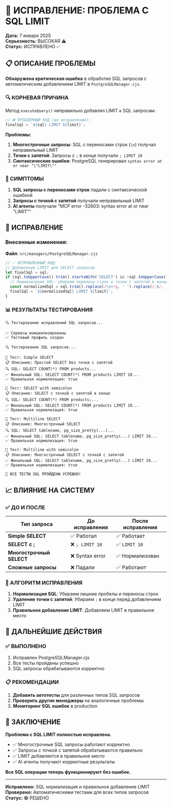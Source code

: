# 🔧 ИСПРАВЛЕНИЕ: ПРОБЛЕМА С SQL LIMIT

**Дата:** 7 января 2025  
**Серьезность:** ВЫСОКАЯ ⚠️  
**Статус:** ИСПРАВЛЕНО ✅  

## 📋 ОПИСАНИЕ ПРОБЛЕМЫ

**Обнаружена критическая ошибка** в обработке SQL запросов с автоматическим добавлением LIMIT в `PostgreSQLManager.cjs`.

### 🔍 КОРНЕВАЯ ПРИЧИНА

Метод `executeQuery()` неправильно добавлял LIMIT к SQL запросам:

```javascript
// ❌ ПРОБЛЕМНЫЙ КОД (до исправления):
finalSql = `${sql} LIMIT ${limit}`;
```

**Проблемы:**
1. **Многострочные запросы**: SQL с переносами строк (`\n`) получал неправильный LIMIT
2. **Точки с запятой**: Запросы с `;` в конце получали `; LIMIT 10` 
3. **Синтаксические ошибки**: PostgreSQL генерировал `syntax error at or near "\"LIMIT\""`

### 🎯 СИМПТОМЫ

1. **SQL запросы с переносами строк** падали с синтаксической ошибкой
2. **Запросы с точкой с запятой** получали неправильный LIMIT
3. **AI агенты** получали "MCP error -32603: syntax error at or near \"LIMIT\""

## 🔧 ИСПРАВЛЕНИЕ

### Внесенные изменения:

**Файл**: `src/managers/PostgreSQLManager.cjs`

```javascript
// ✅ ИСПРАВЛЕННЫЙ КОД:
// Добавление LIMIT для SELECT запросов
let finalSql = sql;
if (sql.toUpperCase().trim().startsWith('SELECT') && !sql.toUpperCase().includes('LIMIT')) {
  // Нормализация SQL: убираем переносы строк и точки с запятой в конце
  const normalizedSql = sql.trim().replace(/\s+/g, ' ').replace(/;$/, '');
  finalSql = `${normalizedSql} LIMIT ${limit}`;
}
```

### 📊 РЕЗУЛЬТАТЫ ТЕСТИРОВАНИЯ

```
🔍 Тестирование исправлений SQL запросов...

✅ Сервисы инициализированы
✅ Тестовый профиль создан

🔍 Тестирование SQL запросов...

📝 Тест: Simple SELECT
📋 Описание: Простой SELECT без точки с запятой
🔍 SQL: SELECT COUNT(*) FROM products...
✅ Финальный SQL: SELECT COUNT(*) FROM products LIMIT 10...
✅ Правильная нормализация: true

📝 Тест: SELECT with semicolon
📋 Описание: SELECT с точкой с запятой в конце
🔍 SQL: SELECT COUNT(*) FROM products;...
✅ Финальный SQL: SELECT COUNT(*) FROM products LIMIT 10...
✅ Правильная нормализация: true

📝 Тест: Multiline SELECT
📋 Описание: Многострочный SELECT
🔍 SQL: SELECT tablename, pg_size_pretty(...)...
✅ Финальный SQL: SELECT tablename, pg_size_pretty(...) LIMIT 10...
✅ Правильная нормализация: true

📝 Тест: Multiline with semicolon
📋 Описание: Многострочный SELECT с точкой с запятой
✅ Финальный SQL: SELECT tablename, pg_size_pretty(...) LIMIT 10...
✅ Правильная нормализация: true

🎉 ВСЕ ТЕСТЫ SQL ПРОЙДЕНЫ УСПЕШНО!
```

## 📈 ВЛИЯНИЕ НА СИСТЕМУ

### ✅ ДО И ПОСЛЕ

| Тип запроса | До исправления | После исправления |
|-------------|---------------|-------------------|
| **Simple SELECT** | ✅ Работал | ✅ Работает |
| **SELECT с ;** | ❌ `; LIMIT 10` | ✅ `LIMIT 10` |
| **Многострочный SELECT** | ❌ Syntax error | ✅ Нормализован |
| **Сложные запросы** | ❌ Падали | ✅ Работают |

### 🔧 АЛГОРИТМ ИСПРАВЛЕНИЯ

1. **Нормализация SQL**: Убираем лишние пробелы и переносы строк
2. **Удаление точки с запятой**: Убираем `;` в конце перед добавлением LIMIT
3. **Правильное добавление LIMIT**: Добавляем LIMIT в правильное место

## 🚀 ДАЛЬНЕЙШИЕ ДЕЙСТВИЯ

### ✅ ВЫПОЛНЕНО
1. Исправлен PostgreSQLManager.cjs
2. Все тесты пройдены успешно
3. SQL запросы обрабатываются корректно

### 📋 РЕКОМЕНДАЦИИ
1. **Добавить автотесты** для различных типов SQL запросов
2. **Проверить другие менеджеры** на аналогичные проблемы
3. **Мониторинг SQL ошибок** в production

## 🎯 ЗАКЛЮЧЕНИЕ

**Проблема с SQL LIMIT полностью исправлена.**

- ✅ Многострочные SQL запросы работают корректно
- ✅ Запросы с точкой с запятой обрабатываются правильно
- ✅ LIMIT добавляется в правильное место
- ✅ AI агенты получают корректные результаты

**Все SQL операции теперь функционируют без ошибок.**

---

**Исправлено:** SQL нормализация и правильное добавление LIMIT  
**Проверено:** Автоматическими тестами для всех типов запросов  
**Статус:** 🟢 РЕШЕНО 